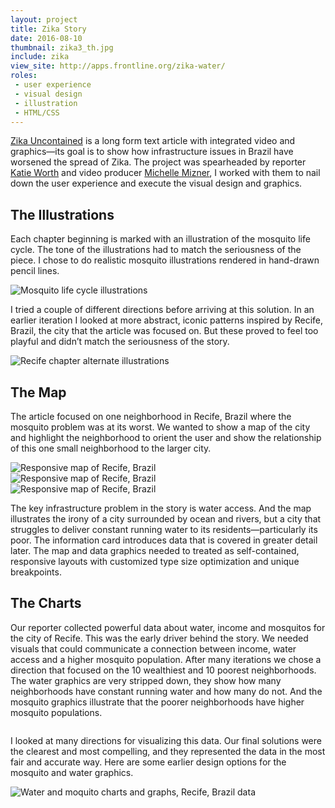 ```yaml
---
layout: project
title: Zika Story
date: 2016-08-10
thumbnail: zika3_th.jpg
include: zika
view_site: http://apps.frontline.org/zika-water/
roles: 
 - user experience
 - visual design
 - illustration
 - HTML/CSS
---
```


[Zika Uncontained](http://apps.frontline.org/zika-water/) is a long form text article with integrated video and graphics—its goal is to show how infrastructure issues in Brazil have worsened the spread of Zika. The project was spearheaded by reporter [Katie Worth](https://twitter.com/katieworth) and video producer [Michelle Mizner](https://twitter.com/michellemizner), I worked with them to nail down the user experience and execute the visual design and graphics.

## The Illustrations
Each chapter beginning is marked with an illustration of the mosquito life cycle. The tone of the illustrations had to match the seriousness of the piece. I chose to do realistic mosquito illustrations rendered in hand-drawn pencil lines.

<div class="inline inline--column inline-borders">
	<img src="../img/zika_mosq.jpg" alt="Mosquito life cycle illustrations">
</div>

I tried a couple of different directions before arriving at this solution. In an earlier iteration I looked at more abstract, iconic patterns inspired by Recife, Brazil, the city that the article was focused on. But these proved to feel too playful and didn’t match the seriousness of the story.

<div class="inline inline--column inline-borders">
	<img src="../img/zika_ill_alt.png" alt="Recife chapter alternate illustrations">
</div>

## The Map
The article focused on one neighborhood in Recife, Brazil where the mosquito problem was at its worst. We wanted to show a map of the city and highlight the neighborhood to orient the user and show the relationship of this one small neighborhood to the larger city.

<div class="inline inline--wide">
	<div class="inline__fill-inner">
		<div class="z-map-lg">
			<img class="border" src="../img/zika_map_lg.jpg" alt="Responsive map of Recife, Brazil">
		</div>
		<div class="z-map-md">
			<img class="border" src="../img/zika_map_med.jpg" alt="Responsive map of Recife, Brazil">
		</div>
		<div class="z-map-sm">
			<img class="border" src="../img/zika_map_sm.jpg" alt="Responsive map of Recife, Brazil">
		</div>
	</div>
</div>

The key infrastructure problem in the story is water access. And the map illustrates the irony of a city surrounded by ocean and rivers, but a city that struggles to deliver constant running water to its residents—particularly its poor. The information card introduces data that is covered in greater detail later. The map and data graphics needed to treated as self-contained, responsive layouts with customized type size optimization and unique breakpoints. 

## The Charts
Our reporter collected powerful data about water, income and mosquitos for the city of Recife. This was the early driver behind the story. We needed visuals that could communicate a connection between income, water access and a higher mosquito population. After many iterations we chose a direction that focused on the 10 wealthiest and 10 poorest neighborhoods. The water graphics are very stripped down, they show how many neighborhoods have constant running water and how many do not. And the mosquito graphics illustrate that the poorer neighborhoods have higher mosquito populations.

<div class="inline inline--column inline-borders">
		<div class="z-chart1">
			<img src="../img/zika_water_chart.jpg" alt="">
		</div>
		<div class="z-chart2">
			<img src="../img/zika_mosq_chart.jpg" alt="">
		</div>
</div>

I looked at many directions for visualizing this data. Our final solutions were the clearest and most compelling, and they represented the data in the most fair and accurate way. Here are some earlier design options for the mosquito and water graphics.

<div class="inline inline--column inline-borders">
	<img src="../img/zika_chart_sketches.png" alt="Water and moquito charts and graphs, Recife, Brazil data">
</div>

